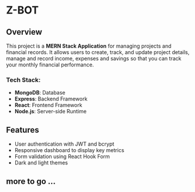 # Z-BOT 

## Overview

This project is a **MERN Stack Application** for managing projects and financial records. It allows users to create, track, and update project details, manage and record income, expenses and savings so that you can track your monthly financial performance.

### Tech Stack:
- **MongoDB**: Database
- **Express**: Backend Framework
- **React**: Frontend Framework
- **Node.js**: Server-side Runtime

## Features

- User authentication with JWT and bcrypt
- Responsive dashboard to display key metrics
- Form validation using React Hook Form
- Dark and light themes


## more to go ...


